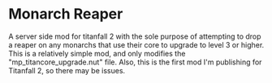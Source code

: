 # Monarch Reaper
A server side mod for titanfall 2 with the sole purpose of attempting to drop a reaper on any monarchs that use their core to upgrade to level 3 or higher.
This is a relatively simple mod, and only modifies the "mp_titancore_upgrade.nut" file. Also, this is the first mod I'm publishing for Titanfall 2, so there may be issues.
